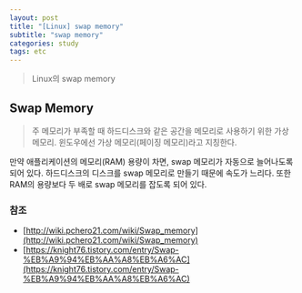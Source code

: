 ```yaml
---
layout: post
title: "[Linux] swap memory"
subtitle: "swap memory"
categories: study
tags: etc
---
```

> Linux의 swap memory

## Swap Memory
> 주 메모리가 부족할 때 하드디스크와 같은 공간을 메모리로 사용하기 위한 가상 메모리. 윈도우에선 가상 메모리(페이징 메모리)라고 지칭한다.  


만약 애플리케이션의 메모리(RAM) 용량이 차면, swap 메모리가 자동으로 늘어나도록 되어 있다. 하드디스크의 디스크를 swap 메모리로 만들기 때문에 속도가 느리다. 또한 RAM의 용량보다 두 배로 swap 메모리를 잡도록 되어 있다. 


### 참조
- [http://wiki.pchero21.com/wiki/Swap_memory](http://wiki.pchero21.com/wiki/Swap_memory)
- [https://knight76.tistory.com/entry/Swap-%EB%A9%94%EB%AA%A8%EB%A6%AC](https://knight76.tistory.com/entry/Swap-%EB%A9%94%EB%AA%A8%EB%A6%AC)
